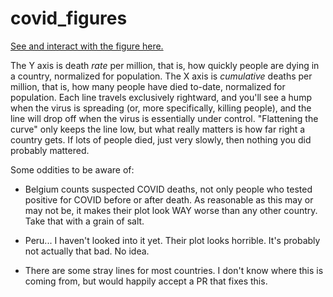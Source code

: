 # covid_figures

[See and interact with the figure here.](https://scnerd.github.io/covid_figures/normalized_deaths.html)

The Y axis is death _rate_ per million, that is, how quickly people are dying in a country, normalized for population. The X axis is _cumulative_ deaths per million, that is, how many people have died to-date, normalized for population. Each line travels exclusively rightward, and you'll see a hump when the virus is spreading (or, more specifically, killing people), and the line will drop off when the virus is essentially under control. "Flattening the curve" only keeps the line low, but what really matters is how far right a country gets. If lots of people died, just very slowly, then nothing you did probably mattered.

Some oddities to be aware of:

- Belgium counts suspected COVID deaths, not only people who tested positive for COVID before or after death. As reasonable as this may or may not be, it makes their plot look WAY worse than any other country. Take that with a grain of salt.

- Peru... I haven't looked into it yet. Their plot looks horrible. It's probably not actually that bad. No idea.

- There are some stray lines for most countries. I don't know where this is coming from, but would happily accept a PR that fixes this.
